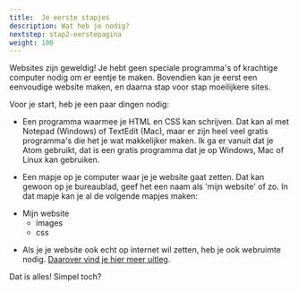 ```yaml
---
title:  Je eerste stapjes
description: Wat heb je nodig?
nextstep: stap2-eerstepagina
weight: 100
---
```

Websites zijn geweldig! Je hebt geen speciale programma's of krachtige computer nodig om er eentje te maken. Bovendien kan je eerst een eenvoudige website maken, en daarna stap voor stap moeilijkere sites.

Voor je start, heb je een paar dingen nodig:

* Een programma waarmee je HTML en CSS kan schrijven. Dat kan al met Notepad (Windows) of TextEdit (Mac), maar er zijn heel veel gratis programma's die het je wat makkelijker maken. Ik ga er vanuit dat je Atom gebruikt, dat is een gratis programma dat je op Windows, Mac of Linux kan gebruiken.

* Een mapje op je computer waar je je website gaat zetten. Dat kan gewoon op je bureaublad, geef het een naam als 'mijn website' of zo. In dat mapje kan je al de volgende mapjes maken:

<ul class="folderlist">
    <li class="folder">Mijn website
        <ul>
            <li class="folder">images</li>
            <li class="folder">css</li>
        </ul>
    </li>
</ul>

* Als je je website ook echt op internet wil zetten, heb je ook webruimte nodig. [Daarover vind je hier meer uitleg](/online.html).

Dat is alles! Simpel toch?
